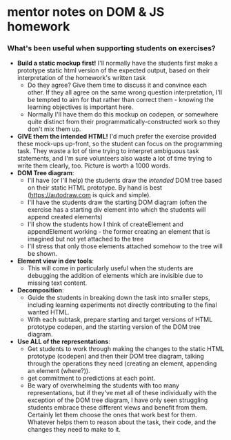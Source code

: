# mentor notes on DOM & JS homework

### What's been useful when supporting students on exercises?

- **Build a static mockup first!** I'll normally have the students first make a prototype static html version of the expected output, based on their interpretation of the homework's written task
  - Do they agree? Give them time to discuss it and convince each other. If they all agree on the same wrong question interpretation, I'll be tempted to aim for that rather than correct them - knowing the learning objectives is important here.
  - Normally I'll have them do this mockup on codepen, or somewhere quite distinct from their programmatically-constructed work so they don't mix them up.
- **GIVE them the intended HTML!** I'd much prefer the exercise provided these mock-ups up-front, so the student can focus on the programming task. They waste a lot of time trying to interpret ambiguous task statements, and I'm sure volunteers also waste a lot of time trying to write them clearly, too. Picture is worth a 1000 words.
- **DOM Tree diagram**:
  - I'll have (or I'll help) the students draw the _intended_ DOM tree based on their static HTML prototype. By hand is best (https://autodraw.com is quick and simple).
  - I'll have the students draw the starting DOM diagram (often the exercise has a starting div element into which the students will append created elements)
  - I'll show the students how I think of createElement and appendElement working - the former creating an element that is imagined but not yet attached to the tree
  - I'll stress that only those elements attached somehow to the tree will be shown.
- **Element view in dev tools**:
  - This will come in particularly useful when the students are debugging the addition of elements which are invisible due to missing text content.
- **Decomposition**:
  - Guide the students in breaking down the task into smaller steps, including learning experiments not directly contributing to the final wanted HTML.
  - With each subtask, prepare starting and target versions of HTML prototype codepen, and the starting version of the DOM tree diagram.
- **Use ALL of the representations**:
  - Get students to work through making the changes to the static HTML prototype (codepen) and then their DOM tree diagram, talking through the operations they need (creating an element, appending an element (where?)).
  - get commitment to predictions at each point.
  - Be wary of overwhelming the students with too many representations, but if they've met all of these individually with the exception of the DOM tree diagram, I have only seen struggling students embrace these different views and benefit from them. Certainly let them choose the ones that work best for them. Whatever helps them to reason about the task, their code, and the changes they need to make to it.
